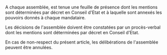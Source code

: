 A chaque assemblée, est tenue une feuille de présence dont les mentions sont déterminées par décret en Conseil d'Etat et à laquelle sont annexés les pouvoirs donnés à chaque mandataire.

Les décisions de l'assemblée doivent être constatées par un procès-verbal dont les mentions sont déterminées par décret en Conseil d'Etat.

En cas de non-respect du présent article, les délibérations de l'assemblée peuvent être annulées.
